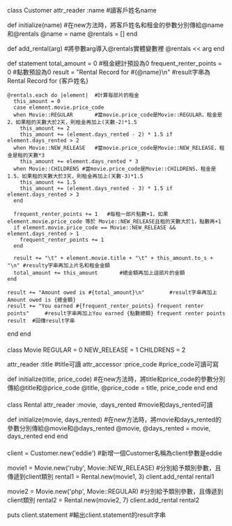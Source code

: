 class Customer
  attr_reader :name	#讀客戶姓名name

  def initialize(name)	#在new方法時，將客戶姓名和租金的參數分別傳給@name和@rentals
    @name    = name
    @rentals = []
  end

  def add_rental(arg)	#將參數arg導入@rentals實體變數裡
    @rentals << arg
  end

  def statement
    total_amount = 0	#租金總計預設為0
    frequent_renter_points = 0	#點數預設為0
    result = "Rental Record for #{@name}\n"	#result字串為Rental Record for {客戶姓名}

    @rentals.each do |element|	#計算每部片的租金
      this_amount = 0
      case element.movie.price_code
      when Movie::REGULAR		#當movie.price_code是Movie::REGULAR，租金是2，如果租的天數大於2天，則租金再加上(天數-2)*1.5
        this_amount += 2
        this_amount += (element.days_rented - 2) * 1.5 if element.days_rented > 2
      when Movie::NEW_RELEASE	#當movie.price_code是Movie::NEW_RELEASE，租金是租的天數*3
        this_amount += element.days_rented * 3
      when Movie::CHILDRENS	#當movie.price_code是Movie::CHILDRENS，租金是1.5，如果租的天數大於3天，則租金再加上(天數-3)*1.5
        this_amount += 1.5
        this_amount += (element.days_rented - 3) * 1.5 if element.days_rented > 3
      end

      frequent_renter_points += 1	#每租一部片點數+1，如果element.movie.price_code 等於 Movie::NEW_RELEASE且租的天數大於1，點數再+1
      if element.movie.price_code == Movie::NEW_RELEASE && element.days_rented > 1
        frequent_renter_points += 1
      end

      result += "\t" + element.movie.title + "\t" + this_amount.to_s + "\n"	#resulty字串再加上片名和租金金額
      total_amount += this_amount		#總金額再加上這部片的金額
    end

    result += "Amount owed is #{total_amount}\n"		#result字串再加上Amount owed is {總金額}
    result += "You earned #{frequent_renter_points} frequent renter points"		#result字串再加上You earned {點數總額} frequent renter points
    result	#回傳result字串
  end
end

####

class Movie
  REGULAR     = 0
  NEW_RELEASE = 1
  CHILDRENS   = 2

  attr_reader :title	#title可讀
  attr_accessor :price_code	#price_code可讀可寫

  def initialize(title, price_code)	#在new方法時，將title和price_code的參數分別傳給@title和@price_code
    @title, @price_code = title, price_code
  end
end

####

class Rental
  attr_reader :movie, :days_rented	#movie和days_rented可讀

  def initialize(movie, days_rented)	#在new方法時，將movie和days_rented的參數分別傳給@movie和@days_rented
    @movie, @days_rented = movie, days_rented
  end
end

####

client = Customer.new('eddie')	#新增一個Customer名稱為client參數是eddie

movie1 = Movie.new('ruby', Movie::NEW_RELEASE)	#分別給予類別參數，且傳遞到client類別
rental1 = Rental.new(movie1, 3)
client.add_rental rental1

movie2 = Movie.new('php', Movie::REGULAR)		#分別給予類別參數，且傳遞到client類別
rental2 = Rental.new(movie2, 7)
client.add_rental rental2

puts client.statement	#輸出client.statement的result字串


